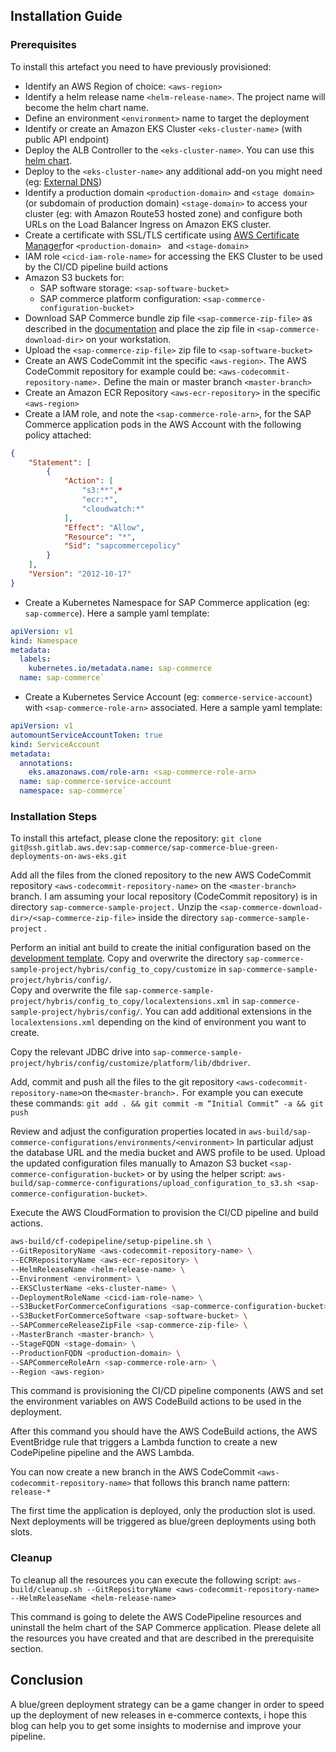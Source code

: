 ## Installation Guide

### Prerequisites

To install this artefact you need to have previously provisioned:

* Identify an AWS Region of choice: `<aws-region>`
* Identify a helm release name `<helm-release-name>`. The project name will become the helm chart name.
* Define an environment `<environment>` name to target the deployment
* Identify or create an Amazon EKS Cluster `<eks-cluster-name>` (with public API endpoint) 
* Deploy the ALB Controller to the `<eks-cluster-name>`. You can use this [helm chart](https://artifacthub.io/packages/helm/aws/aws-load-balancer-controller).
* Deploy to the `<eks-cluster-name>` any additional add-on you might need (eg: [External DNS](https://artifacthub.io/packages/helm/external-dns/external-dns))
* Identify a production domain `<production-domain>` and `<stage domain>` (or subdomain of production domain) `<stage-domain>` to access your cluster (eg: with Amazon Route53 hosted zone) and configure both URLs on the Load Balancer Ingress on Amazon EKS cluster.
* Create a certificate with SSL/TLS certificate using [AWS Certificate Manager](https://aws.amazon.com/certificate-manager/)for `<production-domain> ` and `<stage-domain>`
* IAM role `<cicd-iam-role-name>` for accessing the EKS Cluster to be used by the CI/CD pipeline build actions
* Amazon S3 buckets for:
    * SAP software storage: `<sap-software-bucket>`
    * SAP commerce platform configuration: `<sap-commerce-configuration-bucket>`
* Download SAP Commerce bundle zip file `<sap-commerce-zip-file>` as described in the [documentation](https://help.sap.com/viewer/a74589c3a81a4a95bf51d87258c0ab15/2105/en-US/9f99b61bd8f14414a60340ee5d77a51f.html) and place the zip file in `<sap-commerce-download-dir>` on your workstation. 
* Upload the `<sap-commerce-zip-file>` zip file to `<sap-software-bucket>`
* Create an AWS CodeCommit int the specific `<aws-region>`. The AWS CodeCommit repository for example could be: `<aws-codecommit-repository-name>.` Define the main or master branch `<master-branch>`
* Create an Amazon ECR Repository `<aws-ecr-repository>` in the specific `<aws-region>`
* Create a IAM role, and note the `<sap-commerce-role-arn>`, for the SAP Commerce application pods in the AWS Account with the following policy attached:

```json
{
    "Statement": [
        {
            "Action": [
                "s3:**",*
                "ecr:*",
                "cloudwatch:*"
            ],
            "Effect": "Allow",
            "Resource": "*",
            "Sid": "sapcommercepolicy"
        }
    ],
    "Version": "2012-10-17"
}
```

* Create a Kubernetes Namespace for SAP Commerce application (eg: `sap-commerce`). Here a sample yaml template:

```yaml
apiVersion: v1
kind: Namespace
metadata:
  labels:
    kubernetes.io/metadata.name: sap-commerce
  name: sap-commerce`
```

* Create a Kubernetes Service Account (eg: `commerce-service-account`) with `<sap-commerce-role-arn>` associated. Here a sample yaml template:

```yaml
apiVersion: v1
automountServiceAccountToken: true
kind: ServiceAccount
metadata:
  annotations:
    eks.amazonaws.com/role-arn: <sap-commerce-role-arn>
  name: sap-commerce-service-account
  namespace: sap-commerce`
```

### Installation Steps

To install this artefact, please clone the repository:
`git clone git@ssh.gitlab.aws.dev:sap-commerce/sap-commerce-blue-green-deployments-on-aws-eks.git`

Add all the files from the cloned repository to the new AWS CodeCommit repository `<aws-codecommit-repository-name>` on the `<master-branch>` branch.
I am assuming your local repository (CodeCommit repository) is in directory `sap-commerce-sample-project.`
Unzip the `<sap-commerce-download-dir>/<sap-commerce-zip-file>` inside the directory `sap-commerce-sample-project` .

Perform an initial ant build to create the initial configuration based on the [development template](https://help.sap.com/viewer/b490bb4e85bc42a7aa09d513d0bcb18e/2105/en-US/8b8a17848669101495abb16de725fd00.html).
Copy and overwrite the directory `sap-commerce-sample-project/hybris/config_to_copy/customize` in `sap-commerce-sample-project/hybris/config/`.  
Copy and overwrite the file `sap-commerce-sample-project/hybris/config_to_copy/localextensions.xml` in `sap-commerce-sample-project/hybris/config/`. You can add additional extensions in the `localextensions.xml` depending on the kind of environment you want to create.

Copy the relevant JDBC drive into `sap-commerce-sample-project/hybris/config/customize/platform/lib/dbdriver`.

Add, commit and push all the files to the git repository `<aws-codecommit-repository-name>`on the`<master-branch>.`
For example you can execute these commands: `git add . && git commit -m “Initial Commit” -a && git push`

Review and adjust the configuration properties located in `aws-build/sap-commerce-configurations/environments/<environment>`
In particular adjust the database URL and the media bucket and AWS profile to be used.
Upload the updated configuration files manually to Amazon S3 bucket `<sap-commerce-configuration-bucket>` or by using the helper script:
`aws-build/sap-commerce-configurations/upload_configuration_to_s3.sh <sap-commerce-configuration-bucket>`.

Execute the AWS CloudFormation to provision the CI/CD pipeline and build actions.

```bash
aws-build/cf-codepipeline/setup-pipeline.sh \
--GitRepositoryName <aws-codecommit-repository-name> \
--ECRRepositoryName <aws-ecr-repository> \
--HelmReleaseName <helm-release-name> \
--Environment <environment> \
--EKSClusterName <eks-cluster-name> \
--DeploymentRoleName <cicd-iam-role-name> \
--S3BucketForCommerceConfigurations <sap-commerce-configuration-bucket> \
--S3BucketForCommerceSoftware <sap-software-bucket> \
--SAPCommerceReleaseZipFile <sap-commerce-zip-file> \
--MasterBranch <master-branch> \
--StageFQDN <stage-domain> \
--ProductionFQDN <production-domain> \
--SAPCommerceRoleArn <sap-commerce-role-arn> \
--Region <aws-region>
```

This command is provisioning the CI/CD pipeline components (AWS  and set the environment variables on AWS CodeBuild actions to be used in the deployment.

After this command you should have the AWS CodeBuild actions, the AWS EventBridge rule that triggers a Lambda function to create a new CodePipeline pipeline and the AWS Lambda.

You can now create a new branch in the AWS CodeCommit `<aws-codecommit-repository-name>` that follows this branch name pattern: `release-*`

The first time the application is deployed, only the production slot is used.
Next deployments will be triggered as blue/green deployments using both slots.

### Cleanup

To cleanup all the resources you can execute the following script:
`aws-build/cleanup.sh --GitRepositoryName <aws-codecommit-repository-name> --HelmReleaseName <helm-release-name>`

This command is going to delete the AWS CodePipeline resources and uninstall the helm chart of the SAP Commerce application.
Please delete all the resources you have created and that are described in the prerequisite section.

## Conclusion

A blue/green deployment strategy can be a game changer in order to speed up the deployment of new releases in e-commerce contexts, i hope this blog can help you to get some insights to modernise and improve your pipeline. 



